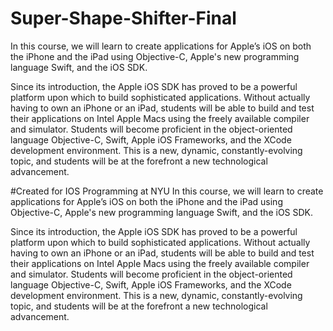 # Super-Shape-Shifter-Final
In this course, we will learn to create applications for Apple’s iOS on both the iPhone and the iPad using Objective-C, Apple's new programming language Swift, and the iOS SDK.

Since its introduction, the Apple iOS SDK has proved to be a powerful platform upon which to build sophisticated applications. Without actually having to own an iPhone or an iPad, students will be able to build and test their applications on Intel Apple Macs using the freely available compiler and simulator. Students will become proficient in the object-oriented language Objective-C,  Swift, Apple iOS Frameworks,  and the XCode development environment.  This is a new, dynamic, constantly-evolving topic, and students will be at the forefront a new technological advancement.






#Created for IOS Programming at NYU
In this course, we will learn to create applications for Apple’s iOS on both the iPhone and the iPad using Objective-C, Apple's new programming language Swift, and the iOS SDK.

Since its introduction, the Apple iOS SDK has proved to be a powerful platform upon which to build sophisticated applications. Without actually having to own an iPhone or an iPad, students will be able to build and test their applications on Intel Apple Macs using the freely available compiler and simulator. Students will become proficient in the object-oriented language Objective-C,  Swift, Apple iOS Frameworks,  and the XCode development environment.  This is a new, dynamic, constantly-evolving topic, and students will be at the forefront a new technological advancement.
